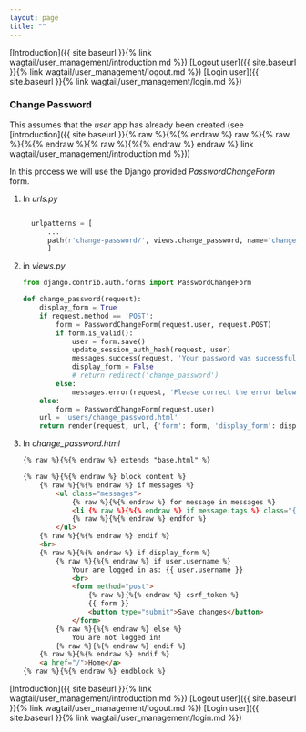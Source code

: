 ```yaml
---
layout: page
title: ""
---
```


[Introduction]({{ site.baseurl }}{% link wagtail/user_management/introduction.md %})
[Logout user]({{ site.baseurl }}{% link wagtail/user_management/logout.md %})
[Login user]({{ site.baseurl }}{% link wagtail/user_management/login.md %})

### Change Password

This assumes that the *user* app has already been created (see [introduction]({{ site.baseurl }}{% raw %}{%{% endraw %} raw %}{% raw %}{%{% endraw %}{% raw %}{%{% endraw %} endraw %} link wagtail/user_management/introduction.md %}))

In this  process we will use the Django provided *PasswordChangeForm* form.

1. In *urls.py*
    ```python

      urlpatterns = [
          ...
          path(r'change-password/', views.change_password, name='change_password'),
          ]
    ```

1. in *views.py*

    ```python
    from django.contrib.auth.forms import PasswordChangeForm

    def change_password(request):
        display_form = True
        if request.method == 'POST':
            form = PasswordChangeForm(request.user, request.POST)
            if form.is_valid():
                user = form.save()
                update_session_auth_hash(request, user)
                messages.success(request, 'Your password was successfully updated!')
                display_form = False
                # return redirect('change_password')
            else:
                messages.error(request, 'Please correct the error below.')
        else:
            form = PasswordChangeForm(request.user)
        url = 'users/change_password.html'
        return render(request, url, {'form': form, 'display_form': display_form})

    ```
1. In *change_password.html*
    ```html
    {% raw %}{%{% endraw %} extends "base.html" %}

    {% raw %}{%{% endraw %} block content %}
        {% raw %}{%{% endraw %} if messages %}
            <ul class="messages">
                {% raw %}{%{% endraw %} for message in messages %}
                <li {% raw %}{%{% endraw %} if message.tags %} class="{{ message.tags }}"{% raw %}{%{% endraw %} endif %}>{{ message }}</li>
                {% raw %}{%{% endraw %} endfor %}
            </ul>
        {% raw %}{%{% endraw %} endif %}
        <br>
        {% raw %}{%{% endraw %} if display_form %}
            {% raw %}{%{% endraw %} if user.username %}
                Your are logged in as: {{ user.username }}
                <br>
                <form method="post">
                    {% raw %}{%{% endraw %} csrf_token %}
                    {{ form }}
                    <button type="submit">Save changes</button>
                </form>
            {% raw %}{%{% endraw %} else %}
                You are not logged in!
            {% raw %}{%{% endraw %} endif %}
        {% raw %}{%{% endraw %} endif %}
        <a href="/">Home</a>
    {% raw %}{%{% endraw %} endblock %}
    ```

[Introduction]({{ site.baseurl }}{% link wagtail/user_management/introduction.md %})
[Logout user]({{ site.baseurl }}{% link wagtail/user_management/logout.md %})
[Login user]({{ site.baseurl }}{% link wagtail/user_management/login.md %})
